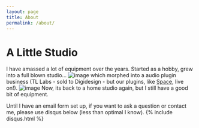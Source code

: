 ```yaml
---
layout: page
title: About
permalink: /about/
---
```


#  A Little Studio

I have amassed a lot of equipment over the years. Started as a hobby, grew into a full blown studio...
![image](https://cloud.githubusercontent.com/assets/12622205/7877737/c9f098a0-05ac-11e5-9894-6a2083765020.png)
which morphed into a audio plugin business (TL Labs - sold to Digidesign - but our plugins, like [Space](https://www.avid.com/US/products/Space), live on!).
![image](https://cloud.githubusercontent.com/assets/12622205/7877753/0c2a4842-05ad-11e5-9f15-e51bcb6e3a1b.png)
Now, its back to a home studio again, but I still have a good bit of equipment.


Until I have an email form set up, if you want to ask a question or contact me, please use disqus below (less than optimal I know).
{% include disqus.html %}
<!-- [email@domain.com](mailto:email@domain.com) -->
